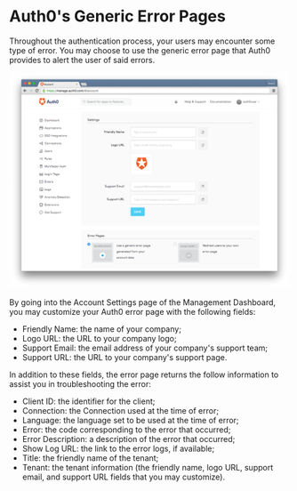 # Auth0's Generic Error Pages

Throughout the authentication process, your users may encounter some type of error. You may choose to use the generic error page that Auth0 provides to alert the user of said errors.

![](/media/articles/error-pages/generic-error-page-settings.png)

By going into the Account Settings page of the Management Dashboard, you may customize your Auth0 error page with the following fields:

* Friendly Name: the name of your company;
* Logo URL: the URL to your company logo;
* Support Email: the email address of your company's support team;
* Support URL: the URL to your company's support page.

In addition to these fields, the error page returns the follow information to assist you in troubleshooting the error:

* Client ID: the identifier for the client;
* Connection: the Connection used at the time of error;
* Language: the language set to be used at the time of error;
* Error: the code corresponding to the error that occurred;
* Error Description: a description of the error that occurred;
* Show Log URL: the link to the error logs, if available;
* Title: the friendly name of the tenant;
* Tenant: the tenant information (the friendly name, logo URL, support email, and support URL fields that you may customize).
